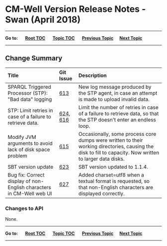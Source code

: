 # CM-Well Version Release Notes - Swan (April 2018)

----

**Go to:** &nbsp;&nbsp;&nbsp;&nbsp; [**Root TOC**](CM-Well.RootTOC.md) &nbsp;&nbsp;&nbsp;&nbsp; [**Topic TOC**](ReleaseNotes.TOC.md) &nbsp;&nbsp;&nbsp;&nbsp; [**Previous Topic**](ReleaseNotes.Rhino.March.2018.md)&nbsp;&nbsp;&nbsp;&nbsp; [**Next Topic**](ReleaseNotes.Turtle.May.2018.md)

----

## Change Summary


 Title | Git Issue | Description 
:------|:----------|:------------
SPARQL Triggered Processor (STP): "Bad data" logging | [613](https://github.com/thomsonreuters/CM-Well/pull/613) | New log message produced by the STP agent, in case an attempt is made to upload invalid data.
STP: Limit retries in case of a failure to retrieve data. | [624](https://github.com/thomsonreuters/CM-Well/pull/624), [616](https://github.com/thomsonreuters/CM-Well/pull/616) | Limit the number of retries in case of a failure to retrieve data, so that the STP doesn't enter an endless loop.
Modify JVM arguments to avoid lack of disk space problem | [615](https://github.com/thomsonreuters/CM-Well/pull/615) | Occasionally, some process core dumps were written to their working directories, causing the disk to fill to capacity. Now written to larger data disks.
SBT version update | [623](https://github.com/thomsonreuters/CM-Well/pull/623) | SBT version updated to 1.1.4.
Bug fix: Correct display of non-English characters in CM-Well web UI | [627](https://github.com/thomsonreuters/CM-Well/pull/627) | Added charset=utf8 when a textual format is requested, so that non-English characters are displayed correctly.

### Changes to API

None.

----

**Go to:** &nbsp;&nbsp;&nbsp;&nbsp; [**Root TOC**](CM-Well.RootTOC.md) &nbsp;&nbsp;&nbsp;&nbsp; [**Topic TOC**](ReleaseNotes.TOC.md) &nbsp;&nbsp;&nbsp;&nbsp; [**Previous Topic**](ReleaseNotes.Rhino.March.2018.md)&nbsp;&nbsp;&nbsp;&nbsp; [**Next Topic**](ReleaseNotes.Turtle.May.2018.md)

----